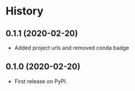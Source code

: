 # History

## 0.1.1 (2020-02-20)

- Added project urls and removed conda badge

## 0.1.0 (2020-02-20)

- First release on PyPI.
